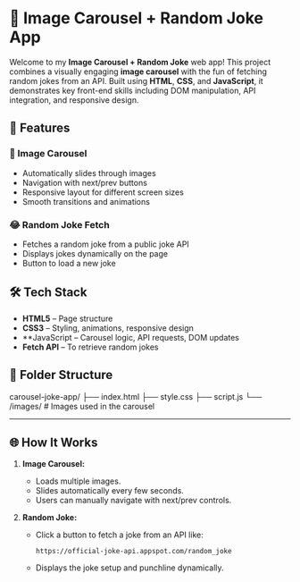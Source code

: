 # 🎠 Image Carousel + Random Joke App

Welcome to my **Image Carousel + Random Joke** web app! This project combines a visually engaging **image carousel** with the fun of fetching random jokes from an API. Built using **HTML**, **CSS**, and **JavaScript**, it demonstrates key front-end skills including DOM manipulation, API integration, and responsive design.

## 🚀 Features

### 🎠 Image Carousel
- Automatically slides through images
- Navigation with next/prev buttons
- Responsive layout for different screen sizes
- Smooth transitions and animations

### 😂 Random Joke Fetch
- Fetches a random joke from a public joke API
- Displays jokes dynamically on the page
- Button to load a new joke

## 🛠️ Tech Stack

- **HTML5** – Page structure
- **CSS3** – Styling, animations, responsive design
- **JavaScript  – Carousel logic, API requests, DOM updates
- **Fetch API** – To retrieve random jokes

## 📂 Folder Structure
carousel-joke-app/
├── index.html
├── style.css
├── script.js
└── /images/ # Images used in the carousel

---

## 🌐 How It Works

1. **Image Carousel:**
   - Loads multiple images.
   - Slides automatically every few seconds.
   - Users can manually navigate with next/prev controls.

2. **Random Joke:**
   - Click a button to fetch a joke from an API like:
     ```
     https://official-joke-api.appspot.com/random_joke
     ```
   - Displays the joke setup and punchline dynamically.


